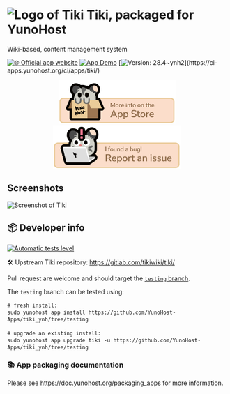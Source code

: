 <!--
N.B.: This README was automatically generated by <https://github.com/YunoHost/apps_tools/blob/main/readme_generator>
It shall NOT be edited by hand.
-->

<h1>
  <img src="https://raw.githubusercontent.com/YunoHost/apps/main/logos/tiki.png" width="32px" alt="Logo of Tiki">
  Tiki, packaged for YunoHost
</h1>

Wiki-based, content management system

[![🌐 Official app website](https://img.shields.io/badge/Official_app_website-darkgreen?style=for-the-badge)](https://tiki.org/)
[![App Demo](https://img.shields.io/badge/App_Demo-blue?style=for-the-badge)](https://tiki.org/Try-Tiki)
[![Version: 28.4~ynh2](https://img.shields.io/badge/Version-28.4~ynh2-rgb(18,138,11)?style=for-the-badge)](https://ci-apps.yunohost.org/ci/apps/tiki/)

<div align="center">
<a href="https://apps.yunohost.org/app/tiki"><img height="100px" src="https://github.com/YunoHost/yunohost-artwork/raw/refs/heads/main/badges/neopossum-badges/badge_more_info_on_the_appstore.svg"/></a>
<a href="https://github.com/YunoHost-Apps/tiki_ynh/issues"><img height="100px" src="https://github.com/YunoHost/yunohost-artwork/raw/refs/heads/main/badges/neopossum-badges/badge_report_an_issue.svg"/></a>
</div>


## Screenshots
![Screenshot of Tiki](./doc/screenshots/Screenshot.png)

## 📦 Developer info

[![Automatic tests level](https://apps.yunohost.org/badge/cilevel/tiki)](https://ci-apps.yunohost.org/ci/apps/tiki/)

🛠️ Upstream Tiki repository: <https://gitlab.com/tikiwiki/tiki/>

Pull request are welcome and should target the [`testing` branch](https://github.com/YunoHost-Apps/tiki_ynh/tree/testing).

The `testing` branch can be tested using:
```
# fresh install:
sudo yunohost app install https://github.com/YunoHost-Apps/tiki_ynh/tree/testing

# upgrade an existing install:
sudo yunohost app upgrade tiki -u https://github.com/YunoHost-Apps/tiki_ynh/tree/testing
```

### 📚 App packaging documentation

Please see <https://doc.yunohost.org/packaging_apps> for more information.